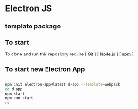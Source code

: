 # Electron JS 

## template package 

## To start

To clone and run this repository require  [ [Git](https://git-scm.com) ]  [ [Node.js](https://nodejs.org/en/download/) ]  [ [npm](http://npmjs.com) ]





## To start new Electron App

```bash

npm init electron-app@latest d-app --template=webpack
cd d-app
npm start
npm run start
rs

```